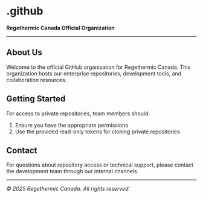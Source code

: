 # .github

**Regethermic Canada Official Organization**

---

## About Us

Welcome to the official GitHub organization for Regethermic Canada. This organization hosts our enterprise repositories, development tools, and collaboration resources.

## Getting Started

For access to private repositories, team members should:

1. Ensure you have the appropriate permissions
2. Use the provided read-only tokens for cloning private repositories

## Contact

For questions about repository access or technical support, please contact the development team through our internal channels.

---

*© 2025 Regethermic Canada. All rights reserved.*
